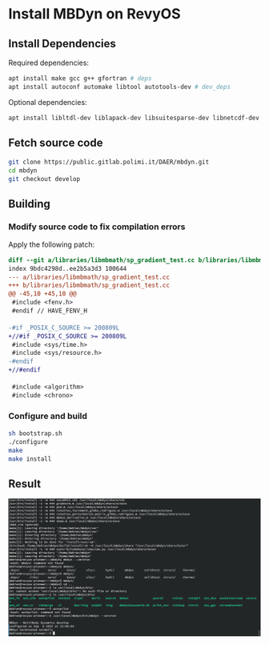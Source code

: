 # Install MBDyn on RevyOS

## Install Dependencies
Required dependencies:
```bash
apt install make gcc g++ gfortran # deps
apt install autoconf automake libtool autotools-dev # dev_deps
```

Optional dependencies:
```bash
apt install libltdl-dev liblapack-dev libsuitesparse-dev libnetcdf-dev libnetcdf-dev
```

## Fetch source code
```bash
git clone https://public.gitlab.polimi.it/DAER/mbdyn.git
cd mbdyn
git checkout develop
```

## Building
### Modify source code to fix compilation errors
Apply the following patch:

```diff
diff --git a/libraries/libmbmath/sp_gradient_test.cc b/libraries/libmbmath/sp_gradient_test.cc
index 9bdc4298d..ee2b5a3d3 100644
--- a/libraries/libmbmath/sp_gradient_test.cc
+++ b/libraries/libmbmath/sp_gradient_test.cc
@@ -45,10 +45,10 @@
 #include <fenv.h>
 #endif // HAVE_FENV_H

-#if _POSIX_C_SOURCE >= 200809L
+//#if _POSIX_C_SOURCE >= 200809L
 #include <sys/time.h>
 #include <sys/resource.h>
-#endif
+//#endif

 #include <algorithm>
 #include <chrono>
```

### Configure and build

```bash
sh bootstrap.sh
./configure
make
make install
```

## Result

![](result.png)